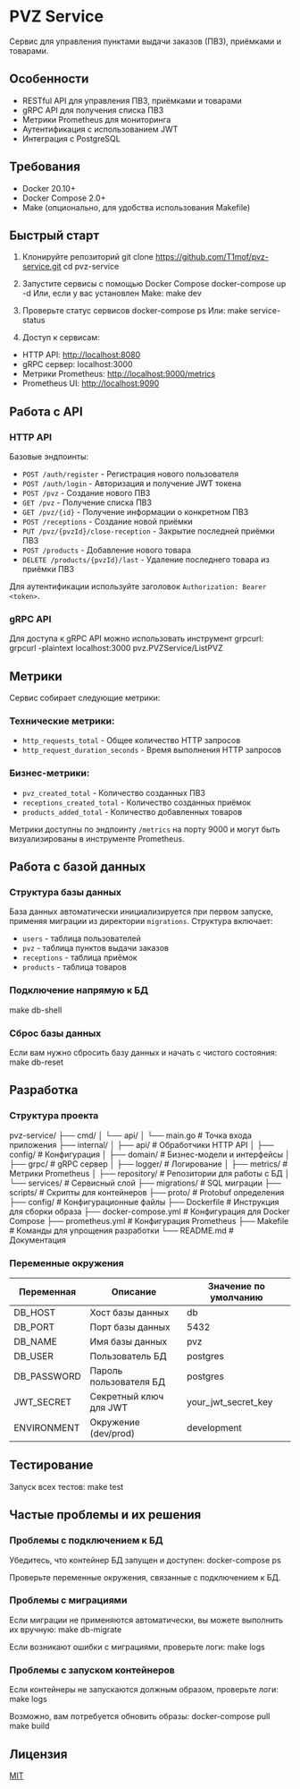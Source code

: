 # PVZ Service

Сервис для управления пунктами выдачи заказов (ПВЗ), приёмками и товарами.

## Особенности

- RESTful API для управления ПВЗ, приёмками и товарами
- gRPC API для получения списка ПВЗ
- Метрики Prometheus для мониторинга
- Аутентификация с использованием JWT
- Интеграция с PostgreSQL

## Требования

- Docker 20.10+
- Docker Compose 2.0+
- Make (опционально, для удобства использования Makefile)

## Быстрый старт

1. Клонируйте репозиторий
git clone https://github.com/T1mof/pvz-service.git
cd pvz-service


2. Запустите сервисы с помощью Docker Compose
docker-compose up -d
Или, если у вас установлен Make:
make dev


3. Проверьте статус сервисов
docker-compose ps
Или:
make service-status


4. Доступ к сервисам:
- HTTP API: [http://localhost:8080](http://localhost:8080)
- gRPC сервер: localhost:3000
- Метрики Prometheus: [http://localhost:9000/metrics](http://localhost:9000/metrics)
- Prometheus UI: [http://localhost:9090](http://localhost:9090)

## Работа с API

### HTTP API

Базовые эндпоинты:

- `POST /auth/register` - Регистрация нового пользователя
- `POST /auth/login` - Авторизация и получение JWT токена
- `POST /pvz` - Создание нового ПВЗ
- `GET /pvz` - Получение списка ПВЗ
- `GET /pvz/{id}` - Получение информации о конкретном ПВЗ
- `POST /receptions` - Создание новой приёмки
- `PUT /pvz/{pvzId}/close-reception` - Закрытие последней приёмки ПВЗ
- `POST /products` - Добавление нового товара
- `DELETE /products/{pvzId}/last` - Удаление последнего товара из приёмки ПВЗ

Для аутентификации используйте заголовок `Authorization: Bearer <token>`.

### gRPC API

Для доступа к gRPC API можно использовать инструмент grpcurl:
grpcurl -plaintext localhost:3000 pvz.PVZService/ListPVZ

## Метрики

Сервис собирает следующие метрики:

### Технические метрики:
- `http_requests_total` - Общее количество HTTP запросов
- `http_request_duration_seconds` - Время выполнения HTTP запросов

### Бизнес-метрики:
- `pvz_created_total` - Количество созданных ПВЗ
- `receptions_created_total` - Количество созданных приёмок
- `products_added_total` - Количество добавленных товаров

Метрики доступны по эндпоинту `/metrics` на порту 9000 и могут быть визуализированы в инструменте Prometheus.

## Работа с базой данных

### Структура базы данных

База данных автоматически инициализируется при первом запуске, применяя миграции из директории `migrations`. Структура включает:

- `users` - таблица пользователей
- `pvz` - таблица пунктов выдачи заказов
- `receptions` - таблица приёмок
- `products` - таблица товаров

### Подключение напрямую к БД
make db-shell

### Сброс базы данных

Если вам нужно сбросить базу данных и начать с чистого состояния:
make db-reset

## Разработка

### Структура проекта

pvz-service/
├── cmd/
│ └── api/
│ └── main.go # Точка входа приложения
├── internal/
│ ├── api/ # Обработчики HTTP API
│ ├── config/ # Конфигурация
│ ├── domain/ # Бизнес-модели и интерфейсы
│ ├── grpc/ # gRPC сервер
│ ├── logger/ # Логирование
│ ├── metrics/ # Метрики Prometheus
│ ├── repository/ # Репозитории для работы с БД
│ └── services/ # Сервисный слой
├── migrations/ # SQL миграции
├── scripts/ # Скрипты для контейнеров
├── proto/ # Protobuf определения
├── config/ # Конфигурационные файлы
├── Dockerfile # Инструкция для сборки образа
├── docker-compose.yml # Конфигурация для Docker Compose
├── prometheus.yml # Конфигурация Prometheus
├── Makefile # Команды для упрощения разработки
└── README.md # Документация


### Переменные окружения

| Переменная     | Описание                       | Значение по умолчанию |
|----------------|--------------------------------|-----------------------|
| DB_HOST        | Хост базы данных               | db                    |
| DB_PORT        | Порт базы данных               | 5432                  |
| DB_NAME        | Имя базы данных                | pvz                   |
| DB_USER        | Пользователь БД                | postgres              |
| DB_PASSWORD    | Пароль пользователя БД         | postgres              |
| JWT_SECRET     | Секретный ключ для JWT         | your_jwt_secret_key   |
| ENVIRONMENT    | Окружение (dev/prod)           | development           |

## Тестирование

Запуск всех тестов:
make test

## Частые проблемы и их решения

### Проблемы с подключением к БД

Убедитесь, что контейнер БД запущен и доступен:
docker-compose ps

Проверьте переменные окружения, связанные с подключением к БД.

### Проблемы с миграциями

Если миграции не применяются автоматически, вы можете выполнить их вручную:
make db-migrate

Если возникают ошибки с миграциями, проверьте логи:
make logs

### Проблемы с запуском контейнеров

Если контейнеры не запускаются должным образом, проверьте логи:
make logs

Возможно, вам потребуется обновить образы:
docker-compose pull
make build

## Лицензия
[MIT](LICENSE)